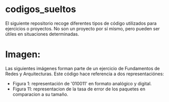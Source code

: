 # codigos_sueltos
El siguiente repositorio recoge diferentes tipos de código utilizados para ejercicios o proyectos. No son un proyecto por sí mismo, pero pueden ser útiles en situaciones determinadas.

# Imagen:
Las siguientes imágenes forman parte de un ejercicio de Fundamentos de Redes y Arquitecturas.
Este código hace referencia a dos representaciónes:
* Figura 1: representación de '010011' en formato analógico y digital. 
* Figura 11: representacion de la tasa de error de los paquetes en comparacion a su tamaño.
